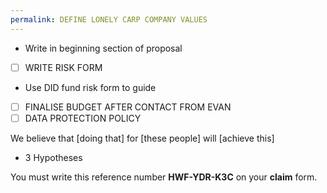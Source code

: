 ```yaml
---
permalink: DEFINE LONELY CARP COMPANY VALUES
---
```

- Write in beginning section of proposal 
- [ ] WRITE RISK FORM
- Use DID fund risk form to guide 
- [ ] FINALISE BUDGET AFTER CONTACT FROM EVAN 
- [ ] DATA PROTECTION POLICY 

We believe that [doing that] for [these people] will [achieve this]
- 3 Hypotheses


You must write this reference number **HWF-YDR-K3C** on your **claim** form.